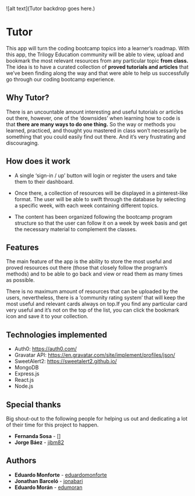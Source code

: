 ![alt text](Tutor backdrop goes here.)

# Tutor

This app will turn the coding bootcamp topics into a learner’s roadmap. With this app, the Trilogy Education community will be able to view, upload and bookmark the most relevant resources from any particular topic **from class.**
The idea is to have a curated collection of **proved tutorials and articles** that we’ve been finding along the way and that were able to help us successfully go through our coding bootcamp experience.

## Why Tutor?

There is an uncountable amount interesting and useful tutorials or articles out there, however, one of the ‘downsides’ when learning how to code is that **there are many ways to do one thing.** So the way or methods you learned, practiced, and thought you mastered in class won’t necessarily be something that you could easily find out there. And it’s very frustrating and discouraging.

## How does it work

* A single ‘sign-in / up’ button will login or register the users and take them to their dashboard.

* Once there, a collection of resources will be displayed in a pinterest-like format. The user will be able to swift through the database by selecting a specific week, with each week containing different topics.

* The content has been organized following the bootcamp program structure so that the user can follow it on a week by week basis and get the necessary material to complement the classes.

## Features

The main feature of the app is the ability to store the most useful and proved resources out there (those that closely follow the program’s methods) and to be able to go back and view or read them as many times as possible.

There is no maximum amount of resources that can be uploaded by the users, nevertheless, there is a ‘community rating system’ that will keep the most useful and relevant cards always on top.If you find any particular card very useful and it’s not on the top of the list, you can click the bookmark icon and save it to your collection.   

## Technologies implemented

* Auth0: https://auth0.com/
* Gravatar API: https://en.gravatar.com/site/implement/profiles/json/
* SweetAlert2: https://sweetalert2.github.io/
* MongoDB
* Express.js
* React.js
* Node.js

## Special thanks

Big shout-out to the following people for helping us out and dedicating a lot of their time for this project to happen.
* **Fernanda Sosa** - []
* **Jorge Báez** - [jibm82](https://github.com/jibm82)

## Authors
* **Eduardo Monforte** - [eduardomonforte](https://github.com/eduardomonforte)
* **Jonathan Barceló** - [jonabari](https://github.com/jonabarih)
* **Eduardo Morán** - [edumoran](https://github.com/edumoran)
